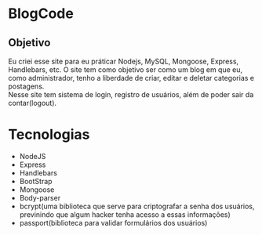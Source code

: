 #   BlogCode

## Objetivo
Eu criei esse site para eu práticar Nodejs, MySQL, Mongoose, Express, Handlebars, etc.
O site tem como objetivo ser como um blog em que eu, como administrador, tenho a liberdade de criar, editar e deletar categorias e postagens. <br>
Nesse site tem sistema de login, registro de usuários, além de poder sair da contar(logout).

# Tecnologias
- NodeJS
- Express
- Handlebars
- BootStrap
- Mongoose
- Body-parser
- bcrypt(uma biblioteca que serve para criptografar a senha dos usuários, previnindo que algum hacker tenha acesso a essas informações)
- passport(biblioteca para validar formulários dos usuários)
